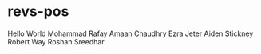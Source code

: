 # revs-pos
 
Hello World
Mohammad Rafay
Amaan Chaudhry
Ezra Jeter
Aiden Stickney
Robert Way
Roshan Sreedhar
